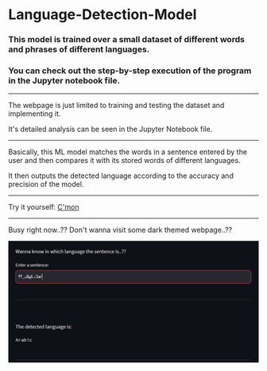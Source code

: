 # Language-Detection-Model #
### This model is trained over a small dataset of different words and phrases of different languages. ###

### You can check out the step-by-step execution of the program in the Jupyter notebook file. ###

---

The webpage is just limited to training and testing the dataset and implementing it.

It's detailed analysis can be seen in the Jupyter Notebook file.

---

Basically, this ML model matches the words in a sentence entered by the user and then compares it with its stored words of different languages.

It then outputs the detected language according to the accuracy and precision of the model.

---

Try it yourself: [C'mon](https://language-detection-by-aryan.streamlit.app/)

---

Busy right now..?? Don't wanna visit some dark themed webpage..??

<img alt="screenshot" src="Screenshot3.png">
